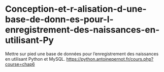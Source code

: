 # Conception-et-r-alisation-d-une-base-de-donn-es-pour-l-enregistrement-des-naissances-en-utilisant-Py
Mettre sur pied une base de données pour l’enregistrement des naissances en utilisant Python et MySQL.
https://python.antoinepernot.fr/cours.php?course=chap6
